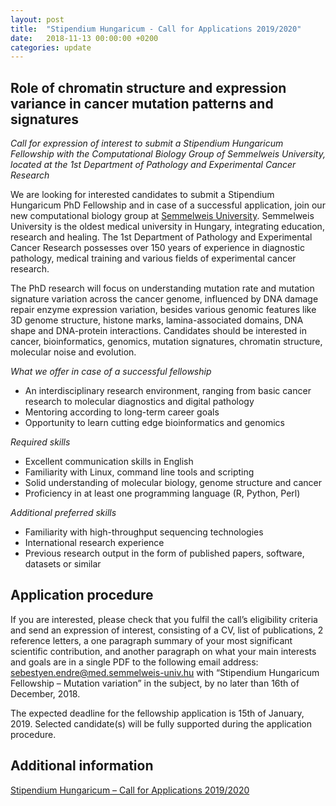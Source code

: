 ```yaml
---
layout: post
title:  "Stipendium Hungaricum - Call for Applications 2019/2020"
date:   2018-11-13 00:00:00 +0200
categories: update
---
```


## Role of chromatin structure and expression variance in cancer mutation patterns and signatures

*Call for expression of interest to submit a Stipendium Hungaricum Fellowship
with the Computational Biology Group of Semmelweis University, located at the
1st Department of Pathology and Experimental Cancer Research*

We are looking for interested candidates to submit a Stipendium Hungaricum PhD
Fellowship and in case of a successful application, join our new computational
biology group at [Semmelweis University](http://semmelweis.hu/). Semmelweis
University is the oldest medical university in Hungary, integrating education,
research and healing. The 1st Department of Pathology and Experimental Cancer
Research possesses over 150 years of experience in diagnostic pathology, medical
training and various fields of experimental cancer research.

The PhD research will focus on understanding mutation rate and mutation
signature variation across the cancer genome, influenced by DNA damage repair
enzyme expression variation, besides various genomic features like 3D genome
structure, histone marks, lamina-associated domains, DNA shape and DNA-protein
interactions.  Candidates should be interested in cancer, bioinformatics,
genomics, mutation signatures, chromatin structure, molecular noise and
evolution.

*What we offer in case of a successful fellowship*

* An interdisciplinary research environment, ranging from basic cancer research
  to molecular diagnostics and digital pathology
* Mentoring according to long-term career goals
* Opportunity to learn cutting edge bioinformatics and genomics

*Required skills*

* Excellent communication skills in English
* Familiarity with Linux, command line tools and scripting
* Solid understanding of molecular biology, genome structure and cancer
* Proficiency in at least one programming language (R, Python, Perl)

*Additional preferred skills*

* Familiarity with high-throughput sequencing technologies
* International research experience
* Previous research output in the form of published papers, software, datasets
  or similar

## Application procedure

If you are interested, please check that you fulfil the call’s eligibility
criteria and send an expression of interest, consisting of a CV, list of
publications, 2 reference letters, a one paragraph summary of your most
significant scientific contribution, and another paragraph on what your main
interests and goals are in a single PDF to the following email address:
sebestyen.endre@med.semmelweis-univ.hu with “Stipendium Hungaricum Fellowship –
Mutation variation” in the subject, by no later than 16th of December, 2018.

The expected deadline for the fellowship application is 15th of January, 2019.
Selected candidate(s) will be fully supported during the application procedure.

## Additional information

[Stipendium Hungaricum – Call for Applications 2019/2020](http://studyinhungary.hu/study-in-hungary/menu/stipendium-hungaricum-scholarship-programme/call-for-applications-2019-2020.html)

